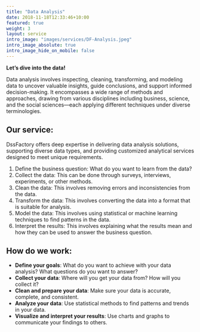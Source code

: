 ```yaml
---
title: "Data Analysis"
date: 2018-11-18T12:33:46+10:00
featured: true
weight: 3
layout: service
intro_image: "images/services/DF-Analysis.jpeg"
intro_image_absolute: true
intro_image_hide_on_mobile: false
---
```


**Let’s dive into the data!**

Data analysis involves inspecting, cleaning, transforming, and modeling data to uncover valuable insights, guide conclusions, and support informed decision-making. It encompasses a wide range of methods and approaches, drawing from various disciplines including business, science, and the social sciences—each applying different techniques under diverse terminologies.

## Our service:

DssFactory offers deep expertise in delivering data analysis solutions, supporting diverse data types, and providing customized analytical services designed to meet unique requirements.

1. Define the business question: What do you want to learn from the data?
2. Collect the data: This can be done through surveys, interviews, experiments, or other methods.
3. Clean the data: This involves removing errors and inconsistencies from the data. 
4. Transform the data: This involves converting the data into a format that is suitable for analysis. 
5. Model the data: This involves using statistical or machine learning techniques to find patterns in the data. 
6. Interpret the results: This involves explaining what the results mean and how they can be used to answer the business question.


## How do we work:

- **Define your goals**: What do you want to achieve with your data analysis? What questions do you want to answer?
- **Collect your data**: Where will you get your data from? How will you collect it?
- **Clean and prepare your data**: Make sure your data is accurate, complete, and consistent.
- **Analyze your data**: Use statistical methods to find patterns and trends in your data.
- **Visualize and interpret your results**: Use charts and graphs to communicate your findings to others.
